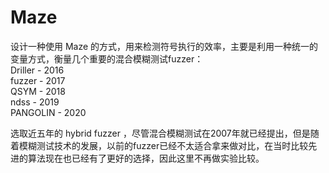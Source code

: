 # Maze

设计一种使用 Maze 的方式，用来检测符号执行的效率，主要是利用一种统一的变量方式，衡量几个重要的混合模糊测试fuzzer：  
Driller - 2016  
fuzzer - 2017  
QSYM - 2018  
ndss - 2019  
PANGOLIN - 2020  

选取近五年的 hybrid fuzzer ，尽管混合模糊测试在2007年就已经提出，但是随着模糊测试技术的发展，以前的fuzzer已经不太适合拿来做对比，在当时比较先进的算法现在也已经有了更好的选择，因此这里不再做实验比较。  